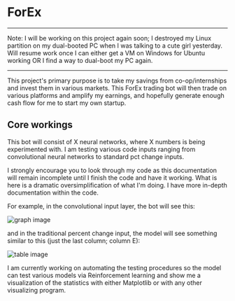 # ForEx
___
Note: I will be working on this project again soon; I destroyed my Linux partition on my dual-booted PC when I was talking to a cute girl yesterday. Will resume work once I can either get a VM on Windows for Ubuntu working OR I find a way to dual-boot my PC again.
___
This project's primary purpose is to take my savings from co-op/internships and invest them in various markets. This ForEx trading bot will then trade on various platforms and amplify my earnings, and hopefully generate enough cash flow for me to start my own startup.

## Core workings
This bot will consist of X neural networks, where X numbers is being experimented with. I am testing various code inputs ranging from convolutional neural networks to standard pct change inputs. 

I strongly encourage you to look through my code as this documentation will remain incomplete until I finish the code and have it working. What is here is a dramatic oversimplification of what I'm doing. I have more in-depth documentation within the code.

For example, in the convolutional input layer, the bot will see this:

![graph image](https://i.imgur.com/03KsW34.png)

and in the traditional percent change input, the model will see something similar to this (just the last column; column E):

![table image](https://i.stack.imgur.com/wvmET.png)

I am currently working on automating the testing procedures so the model can test various models via Reinforcement learning and show me a visualization of the statistics with either Matplotlib or with any other visualizing program.

